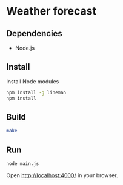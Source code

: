 Weather forecast
===

Dependencies
----
* Node.js

Install
----
Install Node modules
```bash
npm install -g lineman
npm install
```

Build
----
```bash
make
```

Run
----
```bash
node main.js
```
Open [http://localhost:4000/](http://localhost:4000/) in your browser.
